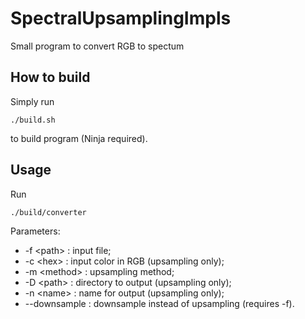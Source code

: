 # SpectralUpsamplingImpls

Small program to convert RGB to spectum

## How to build

Simply run 
~~~
./build.sh
~~~
 to build program (Ninja required).

## Usage
Run
~~~
./build/converter
~~~
Parameters: 
* -f \<path\> : input file;
* -c \<hex\> : input color in RGB (upsampling only);
* -m \<method\> : upsampling method;
* -D \<path\> : directory to output (upsampling only);
* -n \<name\> : name for output (upsampling only);
* --downsample : downsample instead of upsampling (requires -f).
